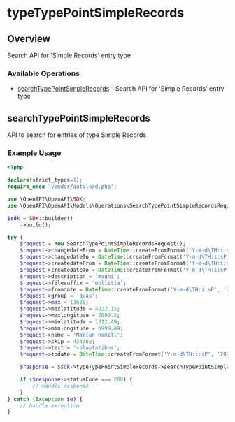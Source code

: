 # typeTypePointSimpleRecords

## Overview

Search API for 'Simple Records' entry type

### Available Operations

* [searchTypePointSimpleRecords](#searchtypepointsimplerecords) - Search API for 'Simple Records' entry type

## searchTypePointSimpleRecords

API to search for entries of type Simple Records

### Example Usage

```php
<?php

declare(strict_types=1);
require_once 'vendor/autoload.php';

use \OpenAPI\OpenAPI\SDK;
use \OpenAPI\OpenAPI\Models\Operations\SearchTypePointSimpleRecordsRequest;

$sdk = SDK::builder()
    ->build();

try {
    $request = new SearchTypePointSimpleRecordsRequest();
    $request->changedateFrom = DateTime::createFromFormat('Y-m-d\TH:i:sP', '2022-05-26T07:38:11.121Z');
    $request->changedateTo = DateTime::createFromFormat('Y-m-d\TH:i:sP', '2022-02-18T23:32:45.380Z');
    $request->createdateFrom = DateTime::createFromFormat('Y-m-d\TH:i:sP', '2022-08-12T08:15:08.279Z');
    $request->createdateTo = DateTime::createFromFormat('Y-m-d\TH:i:sP', '2021-05-30T09:42:33.114Z');
    $request->description = 'magni';
    $request->filesuffix = 'mollitia';
    $request->fromdate = DateTime::createFromFormat('Y-m-d\TH:i:sP', '2022-02-01T11:51:34.202Z');
    $request->group = 'quas';
    $request->max = 13688;
    $request->maxlatitude = 4222.15;
    $request->maxlongitude = 2099.2;
    $request->minlatitude = 1312.49;
    $request->minlongitude = 6999.89;
    $request->name = 'Marion Hamill';
    $request->skip = 434302;
    $request->text = 'voluptatibus';
    $request->todate = DateTime::createFromFormat('Y-m-d\TH:i:sP', '2022-08-17T23:17:24.961Z');

    $response = $sdk->typeTypePointSimpleRecords->searchTypePointSimpleRecords($request);

    if ($response->statusCode === 200) {
        // handle response
    }
} catch (Exception $e) {
    // handle exception
}
```
